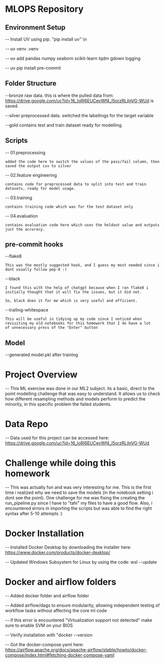# MLOPS Repository

## Environment Setup
-- Install UV using pip. "pip install uv" \n

-- uv venv .venv

-- uv add pandas numpy seaborn scikit-learn tqdm gdown logging

-- uv pip install pre-commit

## Folder Structure

--bronze
    raw data. this is where the pulled data from: https://drive.google.com/uc?id=16_IoRl6EUCevWf4_l5orzRLjlnVG-WUd is saved.

--silver
    preprocessed data. switched the labellings for the target variable

--gold
    contains test and train dataset ready for modelling.

## Scripts
-- 01.preprocessing

    added the code here to switch the values of the pass/fail column, then saved the output csv to silver

-- 02.feature engineering

    contains code for preprocessed data to split into test and train datasets, ready for model usage.

-- 03.training

    contains training code which was for the test dataset only

-- 04.evaluation

    contains evaluation code here which uses the holdout value and outputs just the accuracy.

## pre-commit hooks
--flake8

    This was the mostly suggested hook, and I guess my most needed since i dont usually follow pep-8 :)

--black

    I found this with the help of chatgpt because when I ran flake8 i initially thought that it will fix the issues, but it did not.

    So, black does it for me which is very useful and efficient.

--trailing-whitespace

    This will be useful in tidying up my code since I noticed when revisiting my old notebooks for this homework that I do have a lot
    of unnecessary press of the "Enter" button

## Model

--generated model.pkl after training


# Project Overview

-- This ML exercise was done in our ML2 subject. its a basic, direct to the point modelling challenge that was easy to understand. It allows us to check how different resampling
methods and models perform to predict the minority, in this specific problem the failed students.

# Data Repo

-- Data used for this project can be accessed here: https://drive.google.com/uc?id=16_IoRl6EUCevWf4_l5orzRLjlnVG-WUd 

# Challenge while doing this homework

-- This was actually fun and was very interesting for me. This is the first time i realized why we need to save the models (in the notebook setting i dont see the point).
One challenge for me was fixing the creating the run_pipeline.py since I have to "tahi" my files to have a good flow. Also, i encountered errors in importing the scripts but was able to find the right syntax after 5-10 attempts :)

# Docker Installation

-- Installed Docker Desktop by downloading the installer here: https://www.docker.com/products/docker-desktop/

-- Updated Windows Subsystem for Linux by using the code: wsl --update

# Docker and airflow folders

-- Added docker folder and airflow folder

-- Added airflow/dags to ensure modularity, allowing independent testing of workflow tasks without affecting the core ml code

-- if this error is encountered "Virtualization support not detected" make sure to enable SVM on your BIOS

-- Verify installation with "docker --version

-- Got the docker-compose.yaml here: https://airflow.apache.org/docs/apache-airflow/stable/howto/docker-compose/index.html#fetching-docker-compose-yaml